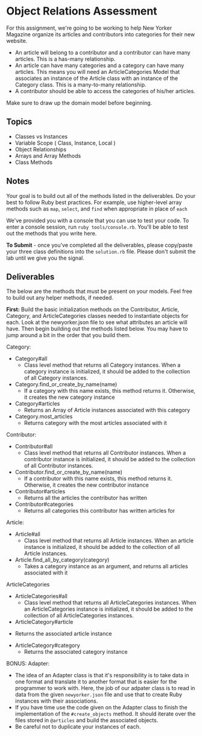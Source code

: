 # Object Relations Assessment

For this assignment, we're going to be working to help New Yorker Magazine organize its articles and contributors into categories for their new website. 
- An article will belong to a contributor and a contributor can have many articles.  This is a has-many relationship.
- An article can have many categories and a category can have many articles. This means you will need an ArticleCategories Model that associates an instance of the Article class with an instance of the Category class. This is a many-to-many relationship.
- A contributor should be able to access the categories of his/her articles.

Make sure to draw up the domain model before beginning. 

## Topics

+ Classes vs Instances
+ Variable Scope ( Class, Instance, Local )
+ Object Relationships
+ Arrays and Array Methods
+ Class Methods

## Notes

Your goal is to build out all of the methods listed in the deliverables. Do your best to follow Ruby best practices. For example, use higher-level array methods such as `map`, `select`, and `find` when appropriate in place of `each`

We've provided you with a console that you can use to test your code. To enter a console session, run `ruby tools/console.rb`. You'll be able to test out the methods that you write here.

**To Submit** - once you've completed all the deliverables, please copy/paste your three class definitions into the `solution.rb` file. Please don't submit the lab until we give you the signal.

## Deliverables
The below are the methods that must be present on your models. Feel free to build out any helper methods, if needed.

**First:** Build the basic initialization methods on the Contributor, Article, Category, and ArticleCategories classes needed to instantiate objects for each. Look at the newyorker.json file to see what attributes an article will have.  Then begin building out the methods listed below.  You may have to jump around a bit in the order that you build them.

Category:
- Category#all
  + Class level method that returns all Category instances. When a category instance is initialized, it should be added to the collection of all Category instances. 
- Category.find_or_create_by_name(name)
   + If a category  with this name exists, this method returns it. Otherwise, it creates the new category instance
- Category#articles
  + Returns an Array of Article instances associated with this category
- Category.most_articles
  + Returns category with the most articles associated with it

Contributor:
- Contributor#all
  + Class level method that returns all Contributor instances. When a contributor instance is initialized, it should be added to the collection of all Contributor instances.
- Contributor.find_or_create_by_name(name)
  + If a contributor  with this name exists, this method returns it. Otherwise, it creates the new contributor instance
- Contributor#articles
  + Returns all the articles the contributor has written
- Contributor#categories
  + Returns all categories this contributor has written articles for

Article:
- Article#all
  + Class level method that returns all Article instances. When an article instance is initialized, it should be added to the collection of all Article instances.
- Article.find_all_by_category(category)
  + Takes a category instance as an argument, and returns all articles associated with it

ArticleCategories
- ArticleCategories#all
  + Class level method that returns all ArticleCategories instances. When an ArticleCategories instance is initialized, it should be added to the collection of all ArticleCategories instances.
- ArticleCategory#article
 + Returns the associated article instance
- ArticleCategory#category
  + Returns the associated category instance
  
BONUS:
Adapter:
- The idea of an Adapter class is that it's responsibility is to take data in one format and translate it to another format that is easier for the programmer to work with.  Here, the job of our adpater class is to read in data from the given `newyorker.json` file and use that to create Ruby instances with their associations.
- If you have time use the code given on the Adapter class to finish the implementation of the `#create_objects` method.  It should iterate over the files stored in `@articles` and build the associated objects.
- Be careful not to duplicate your instances of each.
